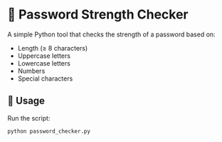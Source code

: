 # 🔐 Password Strength Checker

A simple Python tool that checks the strength of a password based on:
- Length (≥ 8 characters)
- Uppercase letters
- Lowercase letters
- Numbers
- Special characters

## 🚀 Usage
Run the script:
```bash
python password_checker.py

